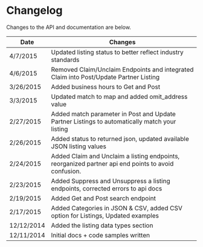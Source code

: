 # Changelog

Changes to the API and documentation are below.

Date | Changes
--------- | -----------
4/7/2015 | Updated listing status to better reflect industry standards
4/6/2015 | Removed Claim/Unclaim Endpoints and integrated Claim into Post/Update Partner Listing
3/26/2015 | Added business hours to Get and Post
3/3/2015 | Updated match to map and added omit_address value
2/27/2015 | Added match parameter in Post and Update Partner Listings to automatically match your listing
2/26/2015 | Added status to returned json, updated available JSON listing values
2/24/2015 | Added Claim and Unclaim a listing endpoints, reorganized partner api end points to avoid confusion.
2/23/2015 | Added Suppress and Unsuppress a listing endpoints, corrected errors to api docs
2/19/2015 | Added Get and Post search endpoint
2/17/2015 | Added Categories in JSON & CSV, added CSV option for Listings, Updated examples
12/12/2014 | Added the listing data types section
12/11/2014 | Initial docs + code samples written
